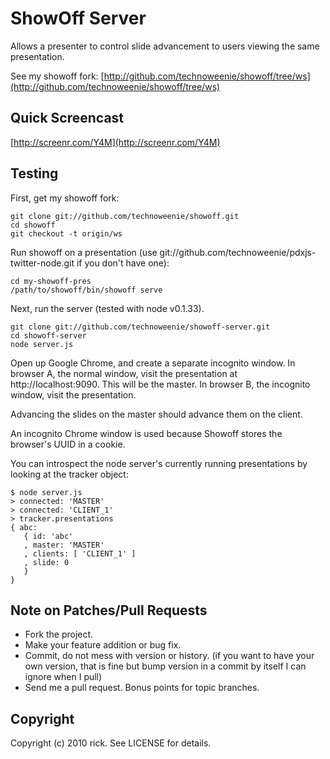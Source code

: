 # ShowOff Server

Allows a presenter to control slide advancement to users viewing the same presentation.

See my showoff fork: [http://github.com/technoweenie/showoff/tree/ws](http://github.com/technoweenie/showoff/tree/ws)

## Quick Screencast

[http://screenr.com/Y4M](http://screenr.com/Y4M)

## Testing

First, get my showoff fork:

    git clone git://github.com/technoweenie/showoff.git
    cd showoff
    git checkout -t origin/ws

Run showoff on a presentation (use git://github.com/technoweenie/pdxjs-twitter-node.git if you don't have one):

    cd my-showoff-pres
    /path/to/showoff/bin/showoff serve

Next, run the server (tested with node v0.1.33).

    git clone git://github.com/technoweenie/showoff-server.git
    cd showoff-server
    node server.js

Open up Google Chrome, and create a separate incognito window.  In browser A, the normal window, visit the presentation at http://localhost:9090.  This will be the master.  In browser B, the incognito window, visit the presentation.

Advancing the slides on the master should advance them on the client.

An incognito Chrome window is used because Showoff stores the browser's UUID in a cookie.

You can introspect the node server's currently running presentations by looking at the tracker object:

    $ node server.js    
    > connected: 'MASTER'
    > connected: 'CLIENT_1'
    > tracker.presentations
    { abc: 
       { id: 'abc'
       , master: 'MASTER'
       , clients: [ 'CLIENT_1' ]
       , slide: 0
       }
    }

## Note on Patches/Pull Requests
 
* Fork the project.
* Make your feature addition or bug fix.
* Commit, do not mess with version or history.
  (if you want to have your own version, that is fine but bump version in a commit by itself I can ignore when I pull)
* Send me a pull request. Bonus points for topic branches.

## Copyright

Copyright (c) 2010 rick. See LICENSE for details.
